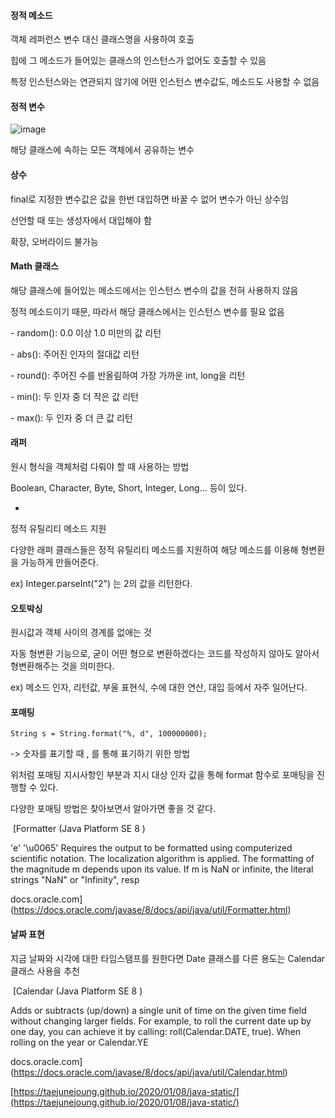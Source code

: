 #### **정적 메소드**

객체 레퍼런스 변수 대신 클래스명을 사용하여 호출

힙에 그 메소드가 들어있는 클래스의 인스턴스가 없어도 호출할 수 있음

특정 인스턴스와는 연관되지 않기에 어떤 인스턴스 변수값도, 메소드도 사용할 수 없음

#### **정적 변수**
![image](https://github.com/GDSC-SWU/2023-JAVA-Study/assets/97941141/e88f3e8e-c17e-40af-a08c-28b0e2ed0421)


해당 클래스에 속하는 모든 객체에서 공유하는 변수

#### **상수**

final로 지정한 변수값은 값을 한번 대입하면 바꿀 수 없어 변수가 아닌 상수임

선언할 때 또는 생성자에서 대입해야 함

확장, 오버라이드 불가능


#### **Math 클래스**

해당 클래스에 들어있는 메소드에서는 인스턴스 변수의 값을 전혀 사용하지 않음

정적 메소드이기 때문, 따라서 해당 클래스에서는 인스턴스 변수를 필요 없음

\- random(): 0.0 이상 1.0 미만의 값 리턴

\- abs(): 주어진 인자의 절대값 리턴

\- round(): 주어진 수를 반올림하여 가장 가까운 int, long을 리턴

\- min(): 두 인자 중 더 작은 값 리턴

\- max(): 두 인자 중 더 큰 값 리턴


#### **래퍼**

원시 형식을 객체처럼 다뤄야 할 때 사용하는 방법

Boolean, Character, Byte, Short, Integer, Long... 등이 있다.

+

정적 유틸리티 메소드 지원

다양한 래퍼 클래스들은 정적 유틸리티 메소드를 지원하여 해당 메소드를 이용해 형변환을 가능하게 만들어준다.

ex) Integer.parseInt("2") 는 2의 값을 리턴한다.


#### **오토박싱**

원시값과 객체 사이의 경계를 없애는 것

자동 형변환 기능으로, 굳이 어떤 형으로 변환하겠다는 코드를 작성하지 않아도 알아서 형변환해주는 것을 의미한다.

ex) 메소드 인자, 리턴값, 부울 표현식, 수에 대한 연산, 대입 등에서 자주 일어난다.


#### **포매팅**

```
String s = String.format("%, d", 100000000);
```

\-> 숫자를 표기할 때 , 를 통해 표기하기 위한 방법

위처럼 포매팅 지시사항인 부분과 지시 대상 인자 값을 통해 format 함수로 포매팅을 진행할 수 있다.

다양한 포매팅 방법은 찾아보면서 알아가면 좋을 것 같다.

 [Formatter (Java Platform SE 8 )

'e' '\\u0065' Requires the output to be formatted using computerized scientific notation. The localization algorithm is applied. The formatting of the magnitude m depends upon its value. If m is NaN or infinite, the literal strings "NaN" or "Infinity", resp

docs.oracle.com](https://docs.oracle.com/javase/8/docs/api/java/util/Formatter.html)


#### **날짜 표현**

지금 날짜와 시각에 대한 타임스탬프를 원한다면 Date 클래스를 다른 용도는 Calendar 클래스 사용을 추천

 [Calendar (Java Platform SE 8 )

Adds or subtracts (up/down) a single unit of time on the given time field without changing larger fields. For example, to roll the current date up by one day, you can achieve it by calling: roll(Calendar.DATE, true). When rolling on the year or Calendar.YE

docs.oracle.com](https://docs.oracle.com/javase/8/docs/api/java/util/Calendar.html)

[https://taejunejoung.github.io/2020/01/08/java-static/](https://taejunejoung.github.io/2020/01/08/java-static/)
